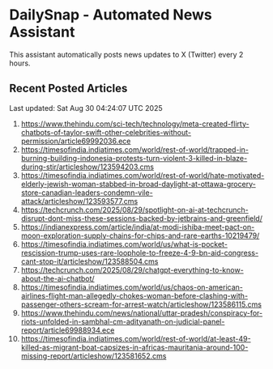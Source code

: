 # DailySnap - Automated News Assistant

This assistant automatically posts news updates to X (Twitter) every 2 hours.

## Recent Posted Articles

Last updated: Sat Aug 30 04:24:07 UTC 2025

1. https://www.thehindu.com/sci-tech/technology/meta-created-flirty-chatbots-of-taylor-swift-other-celebrities-without-permission/article69992036.ece
2. https://timesofindia.indiatimes.com/world/rest-of-world/trapped-in-burning-building-indonesia-protests-turn-violent-3-killed-in-blaze-during-stir/articleshow/123594203.cms
3. https://timesofindia.indiatimes.com/world/rest-of-world/hate-motivated-elderly-jewish-woman-stabbed-in-broad-daylight-at-ottawa-grocery-store-canadian-leaders-condemn-vile-attack/articleshow/123593577.cms
4. https://techcrunch.com/2025/08/29/spotlight-on-ai-at-techcrunch-disrupt-dont-miss-these-sessions-backed-by-jetbrains-and-greenfield/
5. https://indianexpress.com/article/india/at-modi-ishiba-meet-pact-on-moon-exploration-supply-chains-for-chips-and-rare-earths-10219479/
6. https://timesofindia.indiatimes.com/world/us/what-is-pocket-rescission-trump-uses-rare-loophole-to-freeze-4-9-bn-aid-congress-cant-stop-it/articleshow/123588504.cms
7. https://techcrunch.com/2025/08/29/chatgpt-everything-to-know-about-the-ai-chatbot/
8. https://timesofindia.indiatimes.com/world/us/chaos-on-american-airlines-flight-man-allegedly-chokes-woman-before-clashing-with-passenger-others-scream-for-arrest-watch/articleshow/123586115.cms
9. https://www.thehindu.com/news/national/uttar-pradesh/conspiracy-for-riots-unfolded-in-sambhal-cm-adityanath-on-judicial-panel-report/article69988934.ece
10. https://timesofindia.indiatimes.com/world/rest-of-world/at-least-49-killed-as-migrant-boat-capsizes-in-africas-mauritania-around-100-missing-report/articleshow/123581652.cms
